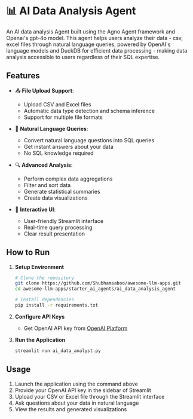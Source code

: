 # 📊 AI Data Analysis Agent

An AI data analysis Agent built using the Agno Agent framework and Openai's gpt-4o model. This agent helps users analyze their data - csv, excel files through natural language queries, powered by OpenAI's language models and DuckDB for efficient data processing - making data analysis accessible to users regardless of their SQL expertise.

## Features

- 📤 **File Upload Support**: 
  - Upload CSV and Excel files
  - Automatic data type detection and schema inference
  - Support for multiple file formats

- 💬 **Natural Language Queries**: 
  - Convert natural language questions into SQL queries
  - Get instant answers about your data
  - No SQL knowledge required

- 🔍 **Advanced Analysis**:
  - Perform complex data aggregations
  - Filter and sort data
  - Generate statistical summaries
  - Create data visualizations

- 🎯 **Interactive UI**:
  - User-friendly Streamlit interface
  - Real-time query processing
  - Clear result presentation

## How to Run

1. **Setup Environment**
   ```bash
   # Clone the repository
   git clone https://github.com/Shubhamsaboo/awesome-llm-apps.git
   cd awesome-llm-apps/starter_ai_agents/ai_data_analysis_agent

   # Install dependencies
   pip install -r requirements.txt
   ```

2. **Configure API Keys**
   - Get OpenAI API key from [OpenAI Platform](https://platform.openai.com)

3. **Run the Application**
   ```bash
   streamlit run ai_data_analyst.py
   ```

## Usage

1. Launch the application using the command above
2. Provide your OpenAI API key in the sidebar of Streamlit
3. Upload your CSV or Excel file through the Streamlit interface
4. Ask questions about your data in natural language
5. View the results and generated visualizations

